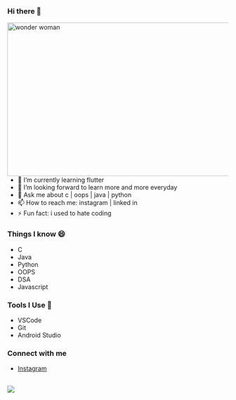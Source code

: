 
### Hi there 👋

<img align="right" src="https://media.giphy.com/media/l41Yq5KYEmbxFaeVq/giphy.gif" alt="wonder woman" width="550" height="350" >

- 🌱 I’m currently learning flutter
- 🤔 I’m looking forward to learn more and more everyday
- 💬 Ask me about c | oops | java | python
- 📫 How to reach me: instagram | linked in
- ⚡ Fun fact: i used to hate coding


### Things I know 😄
 - C
 - Java
 - Python
 - OOPS
 - DSA
 - Javascript

 
### Tools I Use 🔭
 - VSCode
 - Git
 - Android Studio
 
### Connect with me
- [Instagram](https://www.instagram.com/__swa_yam__/)

</br>

<img src='https://github-readme-stats.vercel.app/api?username=swayamsudha&show_icons=true&theme=gruvbox'>
